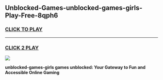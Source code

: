 
## Unblocked-Games-unblocked-games-girls-Play-Free-8qph6
<h3>
<a href="https://premium76.site?title=unblocked-games-girls&ref=10A">CLICK TO PLAY</a></h3>
<hr>

<h3>
<a href="https://premium76.site?title=unblocked-games-girls&ref=10A">CLICK 2 PLAY</a>
  
</h3>

<a href="https://premium76.site?title=unblocked-games-girls&ref=10A"><img src="https://clearcache.store/games.png"></a>


**unblocked-games-girls games unblocked: Your Gateway to Fun and Accessible Online Gaming**

